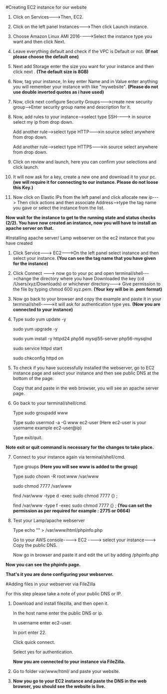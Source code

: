 #Creating EC2 instance for our website


1. Click on Services--->Then, EC2.

2. Click on the left panel Instances--->Then click Launch instance.

3. Choose Amazon Linux AMI 2016---->Select the instance type you want and then click Next.

4. Leave everything default and check if the VPC is Default or not.
<b>(If not please choose the default one)</b>

5. Next add Storage enter the size you want for your instance and then click next .
<b>(The default size is 8GB)</b>

6. Now, tag your instance, In key enter Name and in Value enter anything you will remember your instance with like "mywebsite".
<b>(Please do not use double inverted quotes as i have used)</b>

7. Now, click next configure Security Groups--->create new security group-->Enter security group name and description for it.

8. Now, add rules to your instance-->select type SSH----> in source select my ip from drop down.
   
    Add another rule-->select type HTTP--->in source select anywhere from drop down.
   
    Add another rule-->select type HTTPS--->in source select anywhere from drop down.

9. Click on review and launch, here you can confirm your selections and click launch.

10. It will now ask for a key, create a new one and download it to your pc.
<b>(we will require it for connecting to our instance. Please do not loose this Key.)</b>

11. Now click on Elastic IPs from the left panel and click allocate new ip---> Then click actions and then associate Address-->type the tag name you gave or select the instance from the list.


<b>Now wait for the instance to get to the running state and status checks (2/2).
You have now created an instance, now you will have to install an apache server on that.</b>


#Installing apache server/ Lamp webserver on the ec2 instance that you have created


1. Click Service---> EC2--->On the left panel select instance and then select your instance.
<b>(You can see the tag name that you have given for the instance)</b>

2. Click Connect ---> now go to your pc and open terminal/shell--->change the directory where you have Downloaded the key (cd /Users/xyz/Downloads) or whichever directory---> Give permission to the file by typing chmod 600 xyz.pem.
<b>(Your key will be in .pem format)</b>

3. Now go back to your browser and copy the example and paste it in your terminal/shell---->it will ask for authentication type yes.
<b>(Now you are connected to your instance)</b>

4. Type sudo yum update -y

    sudo yum upgrade -y
   
    sudo yum install -y httpd24 php56 mysql55-server php56-mysqlnd
   
    sudo service httpd start
   
    sudo chkconfig httpd on

5. To check if you have successfully installed the webserver, go to EC2 instance page and select your instance and then see public DNS at the bottom of the page.
   
    Copy that and paste in the web browser, you will see an apache server page.

6. Go back to your terminal/shell/cmd.
   
   Type sudo groupadd www
   
   Type sudo usermod -a -G www ec2-user
   (Here ec2-user is your username example ec2-user@ip)
   
   Type exit/quit.
   
  <b> Note exit or quit command is necessary for the changes to take place.</b>

7. Connect to your instance again via terminal/shell/cmd.
    
   Type groups
   <b>(Here you will see www is added to the group)</b>
    
   Type sudo chown -R root:www /var/www
    
   sudo chmod 7777 /var/www
    
   find /var/www -type d -exec sudo chmod 7777 {} \;
    
   find /var/www -type f -exec sudo chmod 7777 {} \;
   <b>(You can set the permission as per required for example : 2775 or 0664)</b>

8. Test your Lamp/apache webserver
    
   Type echo "<?php phpinfo(); ?>" > /var/www/html/phpinfo.php
   
   Go to your AWS console----> EC2 ----> select your instance---> Copy the public DNS.
   
   Now go in browser and paste it and edit the url by adding /phpinfo.php
   
  <b> Now you can see the phpinfo page.
   
   That's it you are done configuring your webserver.
</b>

#Adding files in your webserver via FileZilla


For this step please take a note of your public DNS or IP.

1. Download and install filezilla, and then open it.
      
   In the host name enter the public DNS or ip.
      
   In username enter ec2-user.
      
   In port enter 22.
      
   Click quick connect.
      
   Select yes for authentication.

   <b>Now you are connected to your instance via FileZilla.</b>

2. Go to folder var/www/html/ and paste your website.

3. <b>Now you go to your EC2 instance and paste the DNS in the web browser, you should see the website is live.</b>
